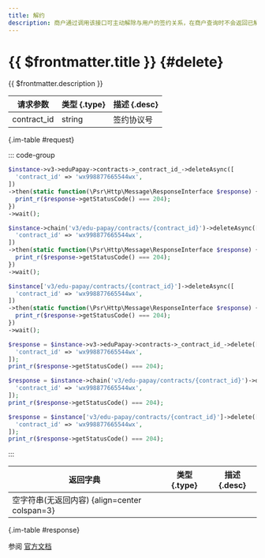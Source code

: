 ```yaml
---
title: 解约
description: 商户通过调用该接口可主动解除与用户的签约关系，在商户查询时不会返回已解约的信息
---
```


# {{ $frontmatter.title }} {#delete}

{{ $frontmatter.description }}

| 请求参数 | 类型 {.type} | 描述 {.desc}
| --- | --- | ---
| contract_id | string | 签约协议号

{.im-table #request}

::: code-group

```php [异步纯链式]
$instance->v3->eduPapay->contracts->_contract_id_->deleteAsync([
  'contract_id' => 'wx998877665544wx',
])
->then(static function(\Psr\Http\Message\ResponseInterface $response) {
  print_r($response->getStatusCode() === 204);
})
->wait();
```

```php [异步声明式]
$instance->chain('v3/edu-papay/contracts/{contract_id}')->deleteAsync([
  'contract_id' => 'wx998877665544wx',
])
->then(static function(\Psr\Http\Message\ResponseInterface $response) {
  print_r($response->getStatusCode() === 204);
})
->wait();
```

```php [异步属性式]
$instance['v3/edu-papay/contracts/{contract_id}']->deleteAsync([
  'contract_id' => 'wx998877665544wx',
])
->then(static function(\Psr\Http\Message\ResponseInterface $response) {
  print_r($response->getStatusCode() === 204);
})
->wait();
```

```php [同步纯链式]
$response = $instance->v3->eduPapay->contracts->_contract_id_->delete([
  'contract_id' => 'wx998877665544wx',
]);
print_r($response->getStatusCode() === 204);
```

```php [同步声明式]
$response = $instance->chain('v3/edu-papay/contracts/{contract_id}')->delete([
  'contract_id' => 'wx998877665544wx',
]);
print_r($response->getStatusCode() === 204);
```

```php [同步属性式]
$response = $instance['v3/edu-papay/contracts/{contract_id}']->delete([
  'contract_id' => 'wx998877665544wx',
]);
print_r($response->getStatusCode() === 204);
```

:::

| 返回字典 | 类型 {.type} | 描述 {.desc}
| --- | --- | ---
| 空字符串(无返回内容) {align=center colspan=3}

{.im-table #response}

参阅 [官方文档](https://pay.weixin.qq.com/wiki/doc/apiv3/Offline/apis/chapter5_2_4.shtml)

